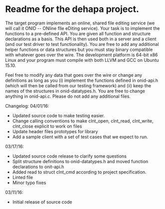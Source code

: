 Readme for the dehapa project.
==============================

The target program implements an online, shared file editing service (we will
call it ONID -- ONline fIle eDiting service). Your task is to implement the
functions to a pre-defined API. You are given all function and structure
declarations as a basis. This API is then used both in a server and a client
(and our test driver to test functionality). You are free to add any additional
helper functions or data structures but you must stay binary compatible with
whatever goes over the wire. The development platform is 64-bit x86 Linux and
your program must compile with both LLVM and GCC on Ubuntu 15.10.

Feel free to modify any data that goes over the wire or change any definitions
as long as you (i) implement the functions defined in onid-api.h (which will
then be called from our testing framework) and (ii) keep the names of the
structures in onid-datatypes.h. You are free to change anything in onid-api.c.
Please do not add any additional files.

Changelog:
04/01/16:
* Updated source code to make testing easier.
* Change calling conventions to make clnt_open, clnt_read, clnt_write, 
  clnt_close explicit to work on files
* Update header files prototypes for library
* Add a sample client with a set of test cases that we expect to run.

03/17/16:
* Updated source code release to clarify some questions
* Split structure definitions to onid-datatypes.h and moved function
  declarations to onit-api.h
* Added read to struct clnt_cmd according to project specification.
* Linted file
* Minor typo fixes

03/11/16:
* Initial release of source code
